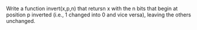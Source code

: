 Write a function invert(x,p,n) that retursn x with the n bits that begin at position p inverted 
(i.e., 1 changed into 0 and vice versa), leaving the others unchanged.